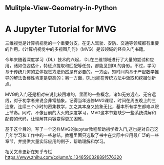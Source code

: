 ## Mulitple-View-Geometry-in-Python
# A Jupyter Tutorial for MVG

三维视觉是计算机视觉的一个重要分支，在无人驾驶、安防、交通等领域都有重要的作用。《计算机视觉中的多视图几何》（MVG）是该领域的经典入门书籍。

今年来随着深度学习（DL）技术的兴起， DL在三维领域进行了大量的尝试和应用，诸如位姿估计，特征点提取和匹配等任务，都能见到DL的身影。不过，学习基于传统几何的立体视觉方法仍然是有必要的。一方面，短时间内基于严密数学推导的解法鲁棒性肯定是更高的；另一方面，DL也能在传统方法中汲取和挖掘创新点。

MVG的入门还是相对来说比较困难的，里面的一些概念，诸如无穷远点、无穷远线，对于初学者来说会非常抽象。记得当年选修MVG课程，时间在周五晚上的三连堂，连续三个小时的密集教学，加之其本身又抽象无比，基本所有学生都难以跟上节奏。同时，不像目前的大火的深度学习，MVG这本书籍缺少一些系统讲解和配套的代码，让理解其内容变得更加困难。

基于这个目的，写了一个这样MVG的jupyter教程帮助初学者入门,这也是对自己这几年学习和工作中的一些总结。教程里面只选取了书中在实际中应用最广泛的一些章节，并提供大量实际应用的例子，帮助理解和学习。

相关文章更新在知乎专栏 https://www.zhihu.com/column/c_1348590328891576320

